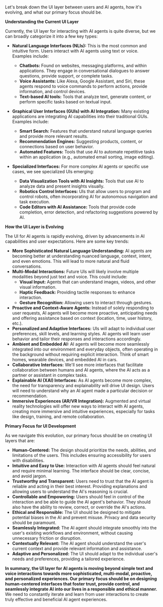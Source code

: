 Let's break down the UI layer between users and AI agents, how it's evolving, and what our primary focus should be.

**Understanding the Current UI Layer**

Currently, the UI layer for interacting with AI agents is quite diverse, but we can broadly categorize it into a few key types:

* **Natural Language Interfaces (NLIs):** This is the most common and intuitive form. Users interact with AI agents using text or voice. Examples include:
    * **Chatbots:** Found on websites, messaging platforms, and within applications. They engage in conversational dialogues to answer questions, provide support, or complete tasks.
    * **Voice Assistants:** Like Alexa, Google Assistant, and Siri, these agents respond to voice commands to perform actions, provide information, and control devices.
    * **Text-based AI tools:** Tools that analyze text, generate content, or perform specific tasks based on textual input.

* **Graphical User Interfaces (GUIs) with AI Integration:** Many existing applications are integrating AI capabilities into their traditional GUIs. Examples include:
    * **Smart Search:** Features that understand natural language queries and provide more relevant results.
    * **Recommendation Engines:** Suggesting products, content, or connections based on user behavior.
    * **Automated Features:** Tools that use AI to automate repetitive tasks within an application (e.g., automated email sorting, image editing).

* **Specialized Interfaces:** For more complex AI agents or specific use cases, we see specialized UIs emerging:
    * **Data Visualization Tools with AI Insights:** Tools that use AI to analyze data and present insights visually.
    * **Robotics Control Interfaces:** UIs that allow users to program and control robots, often incorporating AI for autonomous navigation and task execution.
    * **Code Editors with AI Assistance:** Tools that provide code completion, error detection, and refactoring suggestions powered by AI.

**How the UI Layer is Evolving**

The UI for AI agents is rapidly evolving, driven by advancements in AI capabilities and user expectations. Here are some key trends:

* **More Sophisticated Natural Language Understanding:** AI agents are becoming better at understanding nuanced language, context, intent, and even emotions. This will lead to more natural and fluid conversations.
* **Multi-Modal Interactions:** Future UIs will likely involve multiple modalities beyond just text and voice. This could include:
    * **Visual Input:** Agents that can understand images, videos, and other visual information.
    * **Haptic Feedback:** Providing tactile responses to enhance interaction.
    * **Gesture Recognition:** Allowing users to interact through gestures.
* **Proactive and Context-Aware Agents:** Instead of solely responding to user requests, AI agents will become more proactive, anticipating needs and offering assistance based on context (location, time, user history, etc.).
* **Personalized and Adaptive Interfaces:** UIs will adapt to individual user preferences, skill levels, and learning styles. AI agents will learn user behavior and tailor their responses and interactions accordingly.
* **Ambient and Embedded AI:** AI agents will become more seamlessly integrated into our environment and everyday objects, often operating in the background without requiring explicit interaction. Think of smart homes, wearable devices, and embedded AI in cars.
* **Collaborative Interfaces:** We'll see more interfaces that facilitate collaboration between humans and AI agents, where the AI acts as a partner or assistant in complex tasks.
* **Explainable AI (XAI) Interfaces:** As AI agents become more complex, the need for transparency and explainability will drive UI design. Users will need to understand why an AI agent made a particular decision or recommendation.
* **Immersive Experiences (AR/VR Integration):** Augmented and virtual reality technologies will offer new ways to interact with AI agents, creating more immersive and intuitive experiences, especially for tasks like design, training, and remote collaboration.

**Primary Focus for UI Development**

As we navigate this evolution, our primary focus should be on creating UI layers that are:

* **Human-Centered:** The design should prioritize the needs, abilities, and limitations of the users. This includes ensuring accessibility for users with disabilities.
* **Intuitive and Easy to Use:** Interaction with AI agents should feel natural and require minimal learning. The interface should be clear, concise, and avoid jargon.
* **Trustworthy and Transparent:** Users need to trust that the AI agent is reliable and acting in their best interest. Providing explanations and allowing users to understand the AI's reasoning is crucial.
* **Controllable and Empowering:** Users should feel in control of the interaction and be able to guide the AI agent's behavior. They should also have the ability to review, correct, or override the AI's actions.
* **Ethical and Responsible:** The UI should be designed to mitigate potential biases in the AI and prevent misuse. Privacy and data security should be paramount.
* **Seamlessly Integrated:** The AI agent should integrate smoothly into the user's existing workflows and environment, without causing unnecessary friction or disruption.
* **Contextually Relevant:** The AI agent should understand the user's current context and provide relevant information and assistance.
* **Adaptive and Personalized:** The UI should adapt to the individual user's needs and preferences, providing a tailored experience.

**In summary, the UI layer for AI agents is moving beyond simple text and voice interactions towards more sophisticated, multi-modal, proactive, and personalized experiences. Our primary focus should be on designing human-centered interfaces that foster trust, provide control, and seamlessly integrate AI into our lives in a responsible and ethical manner.** We need to constantly iterate and learn from user interactions to create truly effective and beneficial AI agent experiences.
